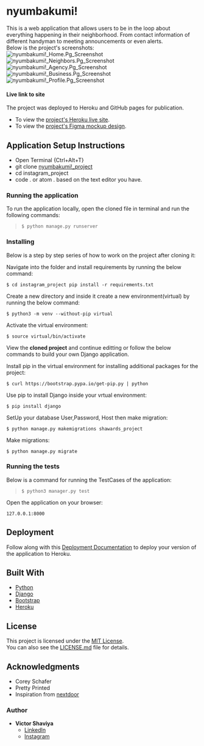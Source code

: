 # nyumbakumi!

This is a web application that allows users to be in the loop about everything happening in their neighborhood. From contact information of different handyman to meeting announcements or even alerts.       
Below is the project's screenshots:     
![nyumbakumi!_Home.Pg_Screenshot](#)        
![nyumbakumi!_Neighbors.Pg_Screenshot](#)          
![nyumbakumi!_Agency.Pg_Screenshot](#)          
![nyumbakumi!_Business.Pg_Screenshot](#)          
![nyumbakumi!_Profile.Pg_Screenshot](#)          


#### Live link to site
The project was deployed to Heroku and GitHub pages for publication.     
* To view the [project's Heroku live site](https://nyumbakumi.herokuapp.com/).         
* To view the [project's Figma mockup design](https://www.figma.com/file/Bi89jjzMDXCN9H17UGHwBI/nyumbakumi!?node-id=0%3A1).

## Application Setup Instructions
- Open Terminal {Ctrl+Alt+T}     
- git clone [nyumbakumi!_project](https://github.com/ShaviyaVictor/nyumbakumi-)      
- cd instagram_project      
- code . or atom . based on the text editor you have.


### Running the application

To run the application locally, open the cloned file in terminal and run the following commands:     
  > `$ python manage.py runserver`  

### Installing

Below is a step by step series of how to work on the project after cloning it:

Navigate into the folder and install requirements by running the below command:

```
$ cd instagram_project pip install -r requirements.txt 
```

Create a new directory and inside it create a new environment(virtual) by running the below command:

```
$ python3 -m venv --without-pip virtual
```

Activate the virtual environment:

```
$ source virtual/bin/activate
```

View the **cloned project** and continue editting or follow the below commands to build your own Django application.

Install pip in the virtual environment for installing additional packages for the project:

```
$ curl https://bootstrap.pypa.io/get-pip.py | python
```

Use pip to install Django inside your vrtual environment:

```
$ pip install django
```

SetUp your database User,Password, Host then make migration:

```
$ python manage.py makemigrations shawards_project
```

Make migrations:

```
$ python manage.py migrate 
```



### Running the tests

Below is a command for running the TestCases of the application:      
  > `$ python3 manager.py test`


Open the application on your browser:
```
127.0.0.1:8000
```



## Deployment

Follow along with this [Deployment Documentation](https://gist.github.com/newtonkiragu/42f2500e56d9c2375a087233587eddd0) to deploy your version of the application to Heroku.

## Built With

* [Python](https://docs.python.org/3/)        
* [Django](https://docs.djangoproject.com/en/4.0/)       
* [Bootstrap](https://getbootstrap.com/docs/5.1/getting-started/introduction/)       
* [Heroku](https://devcenter.heroku.com/categories/reference)       

## License

This project is licensed under the [MIT License](https://github.com/ShaviyaVictor/ShawardS/blob/main/LICENSE).      
You can also see the [LICENSE.md](https://github.com/ShaviyaVictor/ShawardS/blob/main/LICENSE) file for details.

## Acknowledgments

* Corey Schafer
* Pretty Printed
* Inspiration from [nextdoor](https://nextdoor.com/)

### Author

* **Victor Shaviya**        
    - [LinkedIn](https://www.linkedin.com/in/victor-shaviya-532ab0110/)          
    - [Instagram](https://www.instagram.com/ignition_reads/)
